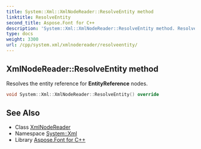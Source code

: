 ```yaml
---
title: System::Xml::XmlNodeReader::ResolveEntity method
linktitle: ResolveEntity
second_title: Aspose.Font for C++
description: 'System::Xml::XmlNodeReader::ResolveEntity method. Resolves the entity reference for EntityReference nodes in C++.'
type: docs
weight: 3300
url: /cpp/system.xml/xmlnodereader/resolveentity/
---
```

## XmlNodeReader::ResolveEntity method


Resolves the entity reference for **EntityReference** nodes.

```cpp
void System::Xml::XmlNodeReader::ResolveEntity() override
```


## See Also

* Class [XmlNodeReader](../)
* Namespace [System::Xml](../../)
* Library [Aspose.Font for C++](../../../)
